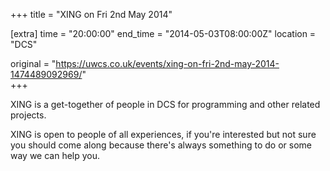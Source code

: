 +++
title = "XING on Fri 2nd May 2014"

[extra]
time = "20:00:00"
end_time = "2014-05-03T08:00:00Z"
location = "DCS"

original = "https://uwcs.co.uk/events/xing-on-fri-2nd-may-2014-1474489092969/"    
+++

XING is a get-together of people in DCS for programming and other related projects.

XING is open to people of all experiences, if you're interested but not sure you should come along because there's always something to do or some way we can help you.

